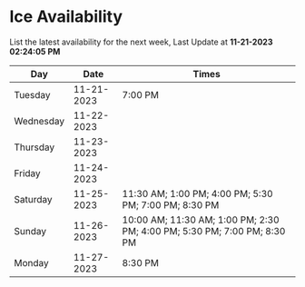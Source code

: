 # Ice Availability

List the latest availability for the next week, Last Update at **11-21-2023 02:24:05 PM**

| Day         | Date        | Times       |
| ----------- | ----------- | ----------- |
|Tuesday|11-21-2023|7:00 PM|
|Wednesday|11-22-2023||
|Thursday|11-23-2023||
|Friday|11-24-2023||
|Saturday|11-25-2023|11:30 AM; 1:00 PM; 4:00 PM; 5:30 PM; 7:00 PM; 8:30 PM|
|Sunday|11-26-2023|10:00 AM; 11:30 AM; 1:00 PM; 2:30 PM; 4:00 PM; 5:30 PM; 7:00 PM; 8:30 PM|
|Monday|11-27-2023|8:30 PM|
